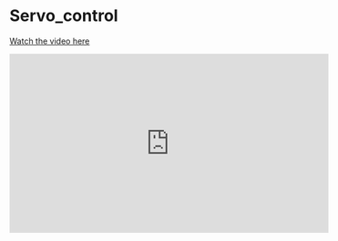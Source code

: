 # Servo_control

[Watch the video here](https://github.com/Raghad-ALSalmi/Servo_control/blob/main/Task%20servo1.MOV)

<iframe width="560" height="315" src="https://github.com/Raghad-ALSalmi/Servo_control/blob/main/Task%20servo1.MOV" frameborder="0" allow="accelerometer; autoplay; encrypted-media; gyroscope; picture-in-picture" allowfullscreen></iframe>
